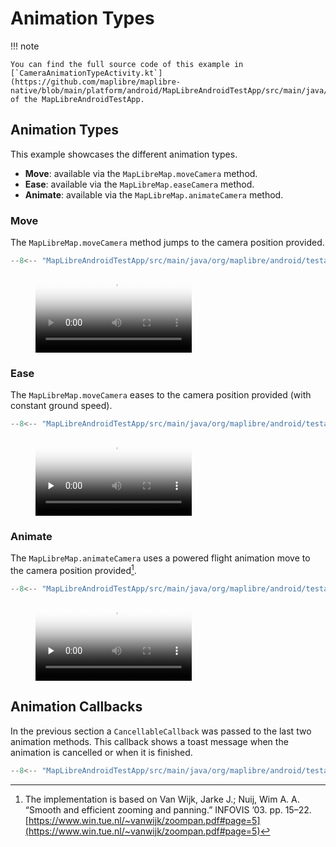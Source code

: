 # Animation Types

!!! note

    You can find the full source code of this example in [`CameraAnimationTypeActivity.kt`](https://github.com/maplibre/maplibre-native/blob/main/platform/android/MapLibreAndroidTestApp/src/main/java/org/maplibre/android/testapp/activity/activity/camera/CameraAnimationTypeActivity.kt) of the MapLibreAndroidTestApp.

## Animation Types

This example showcases the different animation types.

- **Move**: available via the `MapLibreMap.moveCamera` method.
- **Ease**: available via the `MapLibreMap.easeCamera` method.
- **Animate**: available via the `MapLibreMap.animateCamera` method.

### Move

The `MapLibreMap.moveCamera` method jumps to the camera position provided.

```kotlin
--8<-- "MapLibreAndroidTestApp/src/main/java/org/maplibre/android/testapp/activity/camera/CameraAnimationTypeActivity.kt:moveCamera"
```

<figure markdown="span">
  <video controls width="250" poster="https://maplibre-native.s3.eu-central-1.amazonaws.com/android-documentation-resources/move_animation_thumbnail.jpg">
    <source src="https://maplibre-native.s3.eu-central-1.amazonaws.com/android-documentation-resources/move_animation.mp4" />
  </video>
</figure>

### Ease

The `MapLibreMap.moveCamera` eases to the camera position provided (with constant ground speed).

```kotlin
--8<-- "MapLibreAndroidTestApp/src/main/java/org/maplibre/android/testapp/activity/camera/CameraAnimationTypeActivity.kt:easeCamera"
```

<figure markdown="span">
<video preload="none" controls width="250" poster="https://maplibre-native.s3.eu-central-1.amazonaws.com/android-documentation-resources/ease_animation_thumbnail.jpg">
  <source src="https://maplibre-native.s3.eu-central-1.amazonaws.com/android-documentation-resources/ease_animation.mp4" />
</video>
</figure>


### Animate

The `MapLibreMap.animateCamera` uses a powered flight animation move to the camera position provided[^1].

[^1]: The implementation is based on  Van Wijk, Jarke J.; Nuij, Wim A. A. “Smooth and efficient zooming and panning.” INFOVIS ’03. pp. 15–22. [https://www.win.tue.nl/~vanwijk/zoompan.pdf#page=5](https://www.win.tue.nl/~vanwijk/zoompan.pdf#page=5)

```kotlin
--8<-- "MapLibreAndroidTestApp/src/main/java/org/maplibre/android/testapp/activity/camera/CameraAnimationTypeActivity.kt:animateCamera"
```

<figure markdown="span">
<video preload="none" controls width="250" poster="https://maplibre-native.s3.eu-central-1.amazonaws.com/android-documentation-resources/animate_animation_thumbnail.jpg">
  <source src="https://maplibre-native.s3.eu-central-1.amazonaws.com/android-documentation-resources/animate_animation.mp4" />
</video>
</figure>

## Animation Callbacks

In the previous section a `CancellableCallback` was passed to the last two animation methods. This callback shows a toast message when the animation is cancelled or when it is finished.

```kotlin
--8<-- "MapLibreAndroidTestApp/src/main/java/org/maplibre/android/testapp/activity/camera/CameraAnimationTypeActivity.kt:callback"
```
